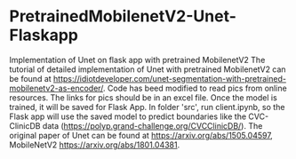 # PretrainedMobilenetV2-Unet-Flaskapp
Implementation of Unet on flask app with pretrained MobilenetV2
The tutorial of detailed implementation of Unet with pretrained MobilenetV2 can be found at https://idiotdeveloper.com/unet-segmentation-with-pretrained-mobilenetv2-as-encoder/.
Code has beed modified to read pics from online resources. The links for pics should be in an excel file. 
Once the model is trained, it will be saved for Flask App.
In folder 'src', run client.ipynb, so the Flask app will use the saved model to predict boundaries like the CVC-ClinicDB data (https://polyp.grand-challenge.org/CVCClinicDB/).
The original paper of Unet can be found at https://arxiv.org/abs/1505.04597, MobileNetV2 https://arxiv.org/abs/1801.04381.

